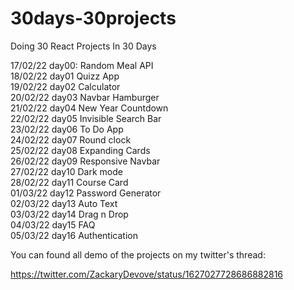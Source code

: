 # 30days-30projects
Doing 30 React Projects In 30 Days

17/02/22 day00: Random Meal API\
18/02/22 day01 Quizz App\
19/02/22 day02 Calculator\
20/02/22 day03 Navbar Hamburger\
21/02/22 day04 New Year Countdown\
22/02/22 day05 Invisible Search Bar\
23/02/22 day06 To Do App\
24/02/22 day07 Round clock\
25/02/22 day08 Expanding Cards\
26/02/22 day09 Responsive Navbar\
27/02/22 day10 Dark mode\
28/02/22 day11 Course Card\
01/03/22 day12 Password Generator\
02/03/22 day13 Auto Text\
03/03/22 day14 Drag n Drop\
04/03/22 day15 FAQ\
05/03/22 day16 Authentication

You can found all demo of the projects on my twitter's thread:

https://twitter.com/ZackaryDevove/status/1627027728686882816
